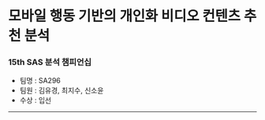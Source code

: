 # 모바일 행동 기반의 개인화 비디오 컨텐츠 추천 분석
### 15th SAS 분석 챔피언십
- 팀명 : SA296
- 팀원 : 김유경, 최지수, 신소윤
- 수상 : 입선
---
